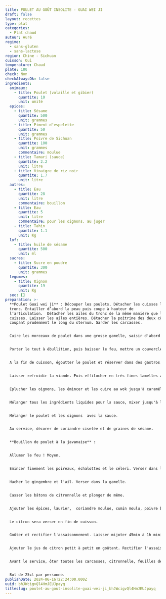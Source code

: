 ```yaml
---
title: POULET AU GOÛT INSOLITE - GUAI WEI JI
draft: false
layout: recettes
type: plat
categories:
  - Plat chaud
auteur: Auré
regime:
  - sans-gluten
  - sans-lactose
region: Chine - Sichuan
cuisson: Oui
temperature: Chaud
plate: 100
check: Non
checkAlwaysOk: false
ingredients:
  animaux:
    - title: Poulet (volaille et gibier)
      quantite: 10
      unit: unité
  epices:
    - title: Sésame
      quantite: 500
      unit: grammes
    - title: Piment d'espelette
      quantite: 50
      unit: grammes
    - title: Poivre de Sichuan
      quantite: 100
      unit: grammes
      commentaire: moulue
    - title: Tamari (sauce)
      quantite: 2.2
      unit: litre
    - title: Vinaigre de riz noir
      quantite: 1.7
      unit: litre
  autres:
    - title: Eau
      quantite: 28
      unit: litre
      commentaire: bouillon
    - title: Eau
      quantite: 5
      unit: litre
      commentaire: pour les oignons. au juger
    - title: Tahin
      quantite: 1.1
      unit: Kg
  lof:
    - title: huile de sésame
      quantite: 500
      unit: ml
  sucres:
    - title: Sucre en poudre
      quantite: 300
      unit: grammes
  legumes:
    - title: Oignon
      quantite: 19
      unit: Kg
  sec: []
preparation: >-
  **Poulet Guai wei ji** : Découper les poulets. Détacher les cuisses le long du
  tronc. Entailler d’abord la peau puis coupe à hauteur de
  l’articulation.  Détacher les ailes du tronc de la même manière que les
  cuisses. Laisser les ailes entières. Détacher la poitrine des deux côtés, en
  coupant prudemment le long du sternum. Garder les carcasses.


  Cuire les morceaux de poulet dans une grosse gamelle, saisir d'abord le côté peau à feu vif, pendant 5 min environ, puis les retourner.  Benner les carcasses et couvrir avec l'eau froide (quantités du bouillon). Saler.


  Porter le tout à ébullition, puis baisser le feu, mettre un couvercle et laisser cuire à feu doux pendant 30min.


  A la fin de cuisson, égoutter le poulet et réserver dans des gastros. Garder le bouillon dans la gamelle et y replonger les carcasses. 


  Laisser refroidir la viande. Puis effilocher en très fines lamelles avec les mains.


  Eplucher les oignons, les émincer et les cuire au wok jusqu'à caramélisation. Saler.


  Mélanger tous les ingrédients liquides pour la sauce, mixer jusqu'à l'incorporation totale de sauce. La consistance doit être celle d'une pâte à crêpe, si ce n'est pas le cas, allonger avec de l'eau. Incorporer à la fin le sucre, les baies de Sichuan moulues et le piment d'Espelette.


  Mélanger le poulet et les oignons  avec la sauce.


  Au service, décorer de coriandre ciselée et de graines de sésame.


  **Bouillon de poulet à la javanaise** :


  Allumer le feu ! Moyen.


  Emincer finement les poireaux, échalottes et le céleri. Verser dans le bouillon avec les carcasses. 


  Hacher le gingembre et l'ail. Verser dans la gamelle. 


  Casser les bâtons de citronnelle et plonger de même.


  Ajouter les épices, laurier,  coriandre moulue, cumin moulu, poivre blanc, sel ainsi que la sauce tamari.


  Le citron sera verser en fin de cuisson.


  Goûter et rectifier l'assaisonnement. Laisser mijoter 45min à 1h minimum.


  Ajouter le jus de citron petit à petit en goûtant. Rectifier l'assaisonnement.


  Avant le service, ôter toutes les carcasses, citronnelle, feuilles de laurier.


  Bol de 25cl par personne.
publishDate: 2024-06-16T22:24:00.000Z
uuid: bhJWcigvQl4HmJEUJpayq
titleslug: poulet-au-gout-insolite-guai-wei-ji_bhJWcigvQl4HmJEUJpayq
---
```

